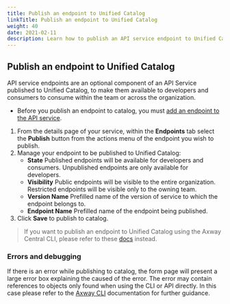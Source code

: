 ```yaml
---
title: Publish an endpoint to Unified Catalog
linkTitle: Publish an endpoint to Unified Catalog
weight: 40
date: 2021-02-11
description: Learn how to publish an API service endpoint to Unified Catalog.
---
```


## Publish an endpoint to Unified Catalog

API service endpoints are an optional component of an API Service published to Unified Catalog, to make them available to developers and consumers to consume within the team or across the organization.

* Before you publish an endpoint to catalog, you must [add an endpoint to the API service](/docs/connect_manage_environ/manage_services/add_endpoints/).

1. From the details page of your service, within the **Endpoints** tab select the **Publish** button from the actions menu of the endpoint you wish to publish.
2. Manage your endpoint to be published to Unified Catalog:
   * **State** Published endpoints will be available for developers and consumers. Unpublished endpoints are only available for developers.
   * **Visibility** Public endpoints will be visible to the entire organization. Restricted endpoints will be visible only to the owning team.  
   * **Version Name** Prefilled name of the version of service to which the endpoint belongs to.
   * **Endpoint Name** Prefilled name of the endpoint being published.
3. Click **Save** to publish to catalog.

> If you want to publish an endpoint to Unified Catalog using the Axway Central CLI, please refer to these [docs](/docs/integrate_with_central/cli_central/cli_publish) instead.

### Errors and debugging

If there is an error while publishing to catalog, the form page will present a large error box explaining the caused of the error. The error may contain references to objects only found when using the CLI or API directly. In this case please refer to the [Axway CLI](/docs/integrate_with_central/cli_central/cli_publish) documentation for further guidance.
